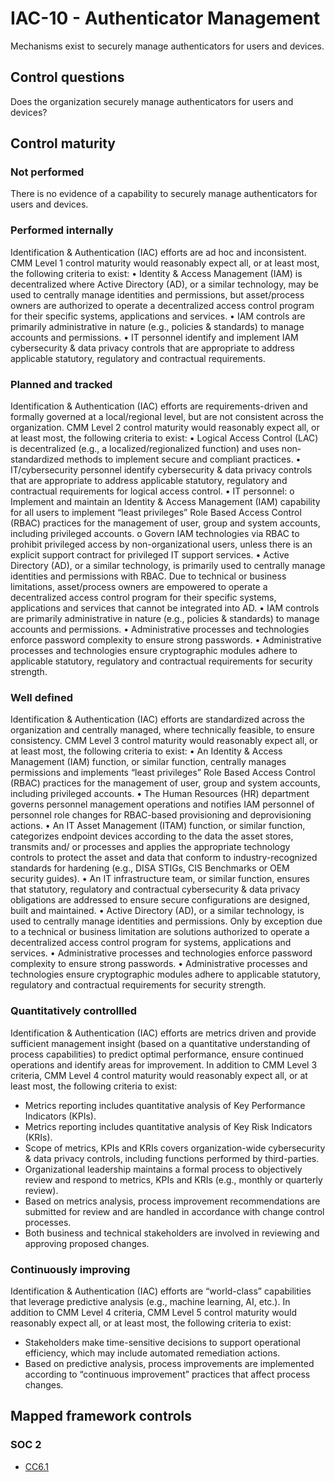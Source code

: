 # IAC-10 - Authenticator Management
Mechanisms exist to securely manage authenticators for users and devices.
## Control questions
Does the organization securely manage authenticators for users and devices?
## Control maturity
### Not performed
There is no evidence of a capability to securely manage authenticators for users and devices.
### Performed internally
Identification & Authentication (IAC) efforts are ad hoc and inconsistent. CMM Level 1 control maturity would reasonably expect all, or at least most, the following criteria to exist:
•	Identity & Access Management (IAM) is decentralized where Active Directory (AD), or a similar technology, may be used to centrally manage identities and permissions, but asset/process owners are authorized to operate a decentralized access control program for their specific systems, applications and services.
•	IAM controls are primarily administrative in nature (e.g., policies & standards) to manage accounts and permissions.
•	IT personnel identify and implement IAM cybersecurity & data privacy controls that are appropriate to address applicable statutory, regulatory and contractual requirements.
### Planned and tracked
Identification & Authentication (IAC) efforts are requirements-driven and formally governed at a local/regional level, but are not consistent across the organization. CMM Level 2 control maturity would reasonably expect all, or at least most, the following criteria to exist:
•	Logical Access Control (LAC) is decentralized (e.g., a localized/regionalized function) and uses non-standardized methods to implement secure and compliant practices.
•	IT/cybersecurity personnel identify cybersecurity & data privacy controls that are appropriate to address applicable statutory, regulatory and contractual requirements for logical access control. 
•	IT personnel:
o	Implement and maintain an Identity & Access Management (IAM) capability for all users to implement “least privileges” Role Based Access Control (RBAC) practices for the management of user, group and system accounts, including privileged accounts.
o	Govern IAM technologies via RBAC to prohibit privileged access by non-organizational users, unless there is an explicit support contract for privileged IT support services.
•	Active Directory (AD), or a similar technology, is primarily used to centrally manage identities and permissions with RBAC. Due to technical or business limitations, asset/process owners are empowered to operate a decentralized access control program for their specific systems, applications and services that cannot be integrated into AD.
•	IAM controls are primarily administrative in nature (e.g., policies & standards) to manage accounts and permissions.
•	Administrative processes and technologies enforce password complexity to ensure strong passwords.
•	Administrative processes and technologies ensure cryptographic modules adhere to applicable statutory, regulatory and contractual requirements for security strength.
### Well defined
Identification & Authentication (IAC) efforts are standardized across the organization and centrally managed, where technically feasible, to ensure consistency. CMM Level 3 control maturity would reasonably expect all, or at least most, the following criteria to exist:
•	An Identity & Access Management (IAM) function, or similar function, centrally manages permissions and implements “least privileges” Role Based Access Control (RBAC) practices for the management of user, group and system accounts, including privileged accounts.
•	The Human Resources (HR) department governs personnel management operations and notifies IAM personnel of personnel role changes for RBAC-based provisioning and deprovisioning actions.
•	An IT Asset Management (ITAM) function, or similar function, categorizes endpoint devices according to the data the asset stores, transmits and/ or processes and applies the appropriate technology controls to protect the asset and data that conform to industry-recognized standards for hardening (e.g., DISA STIGs, CIS Benchmarks or OEM security guides).
•	An IT infrastructure team, or similar function, ensures that statutory, regulatory and contractual cybersecurity & data privacy obligations are addressed to ensure secure configurations are designed, built and maintained.
•	Active Directory (AD), or a similar technology, is used to centrally manage identities and permissions. Only by exception due to a technical or business limitation are solutions authorized to operate a decentralized access control program for systems, applications and services.
•	Administrative processes and technologies enforce password complexity to ensure strong passwords.
•	Administrative processes and technologies ensure cryptographic modules adhere to applicable statutory, regulatory and contractual requirements for security strength.
### Quantitatively controllled
Identification & Authentication (IAC) efforts are metrics driven and provide sufficient management insight (based on a quantitative understanding of process capabilities) to predict optimal performance, ensure continued operations and identify areas for improvement. In addition to CMM Level 3 criteria, CMM Level 4 control maturity would reasonably expect all, or at least most, the following criteria to exist:
- 	Metrics reporting includes quantitative analysis of Key Performance Indicators (KPIs).
- 	Metrics reporting includes quantitative analysis of Key Risk Indicators (KRIs).
- 	Scope of metrics, KPIs and KRIs covers organization-wide cybersecurity & data privacy controls, including functions performed by third-parties.
- 	Organizational leadership maintains a formal process to objectively review and respond to metrics, KPIs and KRIs (e.g., monthly or quarterly review).
- 	Based on metrics analysis, process improvement recommendations are submitted for review and are handled in accordance with change control processes.
- 	Both business and technical stakeholders are involved in reviewing and approving proposed changes.
### Continuously improving
Identification & Authentication (IAC) efforts are “world-class” capabilities that leverage predictive analysis (e.g., machine learning, AI, etc.). In addition to CMM Level 4 criteria, CMM Level 5 control maturity would reasonably expect all, or at least most, the following criteria to exist:
- 	Stakeholders make time-sensitive decisions to support operational efficiency, which may include automated remediation actions.
- 	Based on predictive analysis, process improvements are implemented according to “continuous improvement” practices that affect process changes. 
## Mapped framework controls
### SOC 2
- [CC6.1](../soc2/cc61.md)
